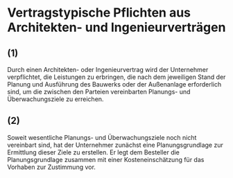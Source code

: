 # Vertragstypische Pflichten aus Architekten- und Ingenieurverträgen



## (1)

 Durch einen Architekten- oder Ingenieurvertrag wird der Unternehmer verpflichtet, die Leistungen zu erbringen, die nach dem jeweiligen Stand der Planung und Ausführung des Bauwerks oder der Außenanlage erforderlich sind, um die zwischen den Parteien vereinbarten Planungs- und Überwachungsziele zu erreichen.

## (2)

 Soweit wesentliche Planungs- und Überwachungsziele noch nicht vereinbart sind, hat der Unternehmer zunächst eine Planungsgrundlage zur Ermittlung dieser Ziele zu erstellen. Er legt dem Besteller die Planungsgrundlage zusammen mit einer Kosteneinschätzung für das Vorhaben zur Zustimmung vor. 

